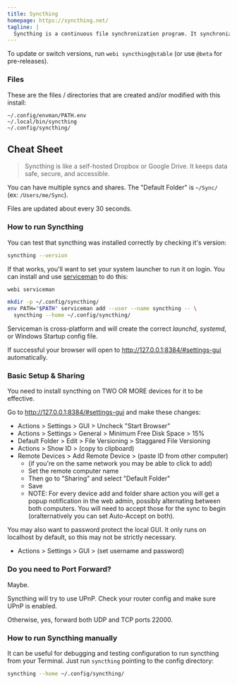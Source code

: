 ```yaml
---
title: Syncthing
homepage: https://syncthing.net/
tagline: |
  Syncthing is a continuous file synchronization program. It synchronizes files between two or more computers.
---
```


To update or switch versions, run `webi syncthing@stable` (or use `@beta` for
pre-releases).

### Files

These are the files / directories that are created and/or modified with this
install:

```text
~/.config/envman/PATH.env
~/.local/bin/syncthing
~/.config/syncthing/
```

## Cheat Sheet

> Syncthing is like a self-hosted Dropbox or Google Drive. It keeps data safe,
> secure, and accessible.

You can have multiple syncs and shares. The "Default Folder" is `~/Sync/` (ex:
`/Users/me/Sync`).

Files are updated about every 30 seconds.

### How to run Syncthing

You can test that syncthing was installed correctly by checking it's version:

```sh
syncthing --version
```

If that works, you'll want to set your system launcher to run it on login. You
can install and use [serviceman](/serviceman) to do this:

```sh
webi serviceman
```

```sh
mkdir -p ~/.config/syncthing/
env PATH="$PATH" serviceman add --user --name syncthing -- \
  syncthing --home ~/.config/syncthing/
```

Serviceman is cross-platform and will create the correct _launchd_, _systemd_,
or Windows Startup config file.

If successful your browser will open to <http://127.0.0.1:8384/#settings-gui>
automatically.

### Basic Setup & Sharing

You need to install syncthing on TWO OR MORE devices for it to be effective.

Go to <http://127.0.0.1:8384/#settings-gui> and make these changes:

- Actions > Settings > GUI > Uncheck "Start Browser"
- Actions > Settings > General > Minimum Free Disk Space > 15%
- Default Folder > Edit > File Versioning > Staggared File Versioning
- Actions > Show ID > (copy to clipboard)
- Remote Devices > Add Remote Device > (paste ID from other computer)
  - (if you're on the same network you may be able to click to add)
  - Set the remote computer name
  - Then go to "Sharing" and select "Default Folder"
  - Save
  - NOTE: For every device add and folder share action you will get a popup
    notification in the web admin, possibly alternating between both computers.
    You will need to accept those for the sync to begin (oralternatively you can
    set Auto-Accept on both).

You may also want to password protect the local GUI. It only runs on localhost
by default, so this may not be strictly necessary.

- Actions > Settings > GUI > (set username and password)

### Do you need to Port Forward?

Maybe.

Syncthing will try to use UPnP. Check your router config and make sure UPnP is
enabled.

Otherwise, yes, forward both UDP and TCP ports 22000.

### How to run Syncthing manually

It can be useful for debugging and testing configuration to run syncthing from
your Terminal. Just run `syncthing` pointing to the config directory:

```sh
syncthing --home ~/.config/syncthing/
```
